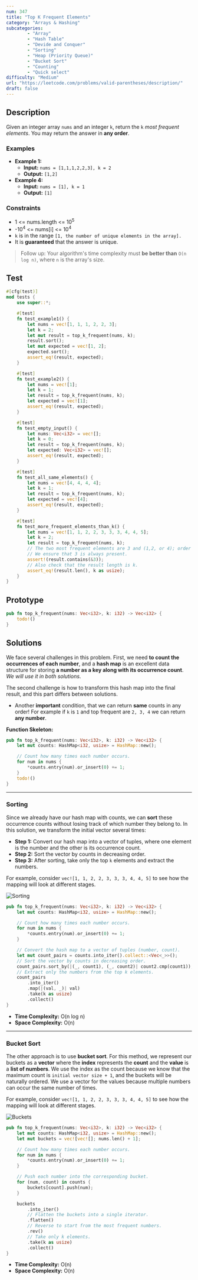 ```yaml
---
num: 347
title: "Top K Frequent Elements"
category: "Arrays & Hashing"
subcategories: 
        - "Array"
        - "Hash Table"
        - "Devide and Conquer"
        - "Sorting"
        - "Heap (Priority Queue)"
        - "Bucket Sort"
        - "Counting"
        - "Quick select"
difficulty: "Medium"
url: "https://leetcode.com/problems/valid-parentheses/description/"
draft: false
---
```


## Description

Given an integer array `nums` and an integer `k`, return the `k` *most frequent elements*. You may return the answer in **any order**.

### Examples

- **Example 1:**
  - **Input:** `nums = [1,1,1,2,2,3], k = 2`
  - **Output:** `[1,2]`
- **Example 4:**
  - **Input:** `nums = [1], k = 1`
  - **Output:** `[1]`

### Constraints

- 1 <= nums.length <= 10<sup>5</sup>
- -10<sup>4</sup> <= nums[i] <= 10<sup>4</sup>
- `k` is in the range `[1, the number of unique elements in the array].`
- It is **guaranteed** that the answer is unique.

> Follow up: Your algorithm's time complexity must **be better than** `O(n log n)`, where `n` is the array's size.

## Test

```rust
#[cfg(test)]
mod tests {
    use super::*;

    #[test]
    fn test_example1() {
        let nums = vec![1, 1, 1, 2, 2, 3];
        let k = 2;
        let mut result = top_k_frequent(nums, k);
        result.sort();
        let mut expected = vec![1, 2];
        expected.sort();
        assert_eq!(result, expected);
    }

    #[test]
    fn test_example2() {
        let nums = vec![1];
        let k = 1;
        let result = top_k_frequent(nums, k);
        let expected = vec![1];
        assert_eq!(result, expected);
    }

    #[test]
    fn test_empty_input() {
        let nums: Vec<i32> = vec![];
        let k = 0;
        let result = top_k_frequent(nums, k);
        let expected: Vec<i32> = vec![];
        assert_eq!(result, expected);
    }

    #[test]
    fn test_all_same_elements() {
        let nums = vec![4, 4, 4, 4];
        let k = 1;
        let result = top_k_frequent(nums, k);
        let expected = vec![4];
        assert_eq!(result, expected);
    }

    #[test]
    fn test_more_frequent_elements_than_k() {
        let nums = vec![1, 1, 2, 2, 3, 3, 3, 4, 4, 5];
        let k = 2;
        let result = top_k_frequent(nums, k);
        // The two most frequent elements are 3 and (1,2, or 4); order may vary.
        // We ensure that 3 is always present.
        assert!(result.contains(&3));
        // Also check that the result length is k.
        assert_eq!(result.len(), k as usize);
    }
}
```

## Prototype

```rust
pub fn top_k_frequent(nums: Vec<i32>, k: i32) -> Vec<i32> {
    todo!()
}
```

## Solutions

We face several challenges in this problem. First, we need **to count the occurrences of each number**, and a **hash map** is an excellent data structure for storing **a number as a key along with its occurrence count**. *We will use it in both solutions.*

The second challenge is how to transform this hash map into the final result, and this part differs between solutions.

- Another **important** condition, that we can return **same** counts in any order! For example if `k` is `1` and top frequent are `2, 3, 4` we can return **any number**.

**Function Skeleton:**

```rust
pub fn top_k_frequent(nums: Vec<i32>, k: i32) -> Vec<i32> {
    let mut counts: HashMap<i32, usize> = HashMap::new();

    // Count how many times each number occurs.
    for num in nums {
        *counts.entry(num).or_insert(0) += 1;
    }
    todo!()
}
```

---

### Sorting

Since we already have our hash map with counts, we can **sort** these occurrence counts without losing track of which number they belong to. In this solution, we transform the initial vector several times:

- **Step 1:** Convert our hash map into a vector of tuples, where one element is the number and the other is its occurrence count.
- **Step 2:** Sort the vector by counts in decreasing order.
- **Step 3:** After sorting, take only the top `k` elements and extract the numbers.

For example, consider `vec![1, 1, 2, 2, 3, 3, 3, 4, 4, 5]` to see how the mapping will look at different stages.

![Sorting](347-top-k-frequent-elements-1.png "Sorting")

```rust
pub fn top_k_frequent(nums: Vec<i32>, k: i32) -> Vec<i32> {
    let mut counts: HashMap<i32, usize> = HashMap::new();

    // Count how many times each number occurs.
    for num in nums {
        *counts.entry(num).or_insert(0) += 1;
    }

    // Convert the hash map to a vector of tuples (number, count).
    let mut count_pairs = counts.into_iter().collect::<Vec<_>>();
    // Sort the vector by counts in decreasing order.
    count_pairs.sort_by(|(_, count1), (_, count2)| count2.cmp(count1));
    // Extract only the numbers from the top k elements.
    count_pairs
        .into_iter()
        .map(|(val, _)| val)
        .take(k as usize)
        .collect()
}
```

- **Time Complexity:** O(n log n)  
- **Space Complexity:** O(n)

---

### Bucket Sort

The other approach is to use **bucket sort**. For this method, we represent our buckets as a **vector** where the **index** represents the **count** and the **value** is a **list of numbers**. We use the index as the count because we know that the maximum count is `initial vector size + 1`, and the buckets will be naturally ordered. We use a vector for the values because multiple numbers can occur the same number of times.

For example, consider `vec![1, 1, 2, 2, 3, 3, 3, 4, 4, 5]` to see how the mapping will look at different stages.

![Buckets](347-top-k-frequent-elements-2.png "Buckets")

```rust
pub fn top_k_frequent(nums: Vec<i32>, k: i32) -> Vec<i32> {
    let mut counts: HashMap<i32, usize> = HashMap::new();
    let mut buckets = vec![vec![]; nums.len() + 1];

    // Count how many times each number occurs.
    for num in nums {
        *counts.entry(num).or_insert(0) += 1;
    }

    // Push each number into the corresponding bucket.
    for (num, count) in counts {
        buckets[count].push(num);
    }

    buckets
        .into_iter()
        // Flatten the buckets into a single iterator.
        .flatten()
        // Reverse to start from the most frequent numbers.
        .rev()
        // Take only k elements.
        .take(k as usize)
        .collect()
}
```

- **Time Complexity:** O(n)  
- **Space Complexity:** O(n)
